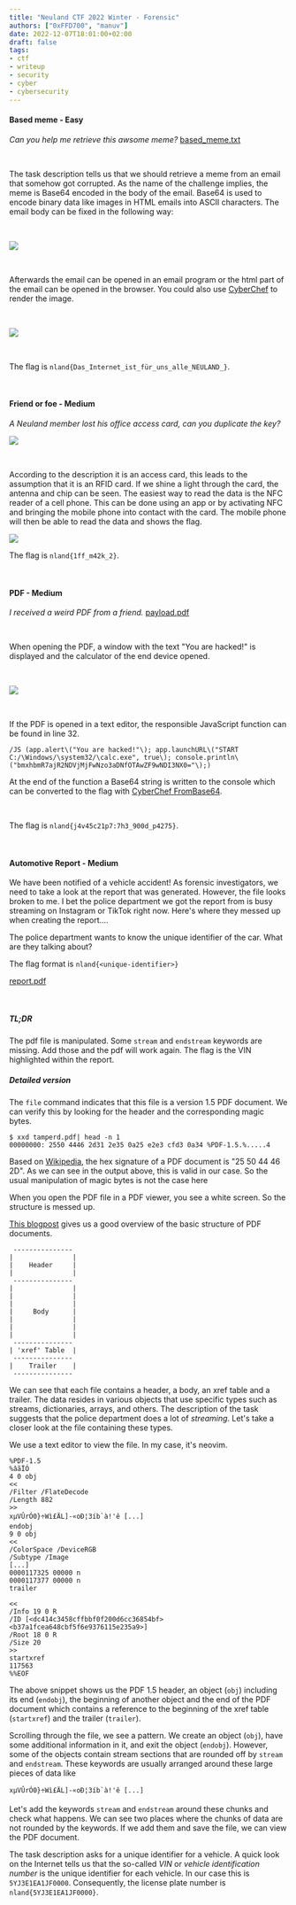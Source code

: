 ```yaml
---
title: "Neuland CTF 2022 Winter - Forensic"
authors: ["0xFFD700", "manuv"]
date: 2022-12-07T18:01:00+02:00
draft: false
tags:
- ctf
- writeup
- security
- cyber
- cybersecurity
---
```


#### Based meme - Easy

*Can you help me retrieve this awsome meme?*
[based_meme.txt](/files/neuland-ctf-12-2022/based_meme.txt)

</br>

The task description tells us that we should retrieve a meme from an email that somehow got corrupted. As the name of the challenge implies, the meme is Base64 encoded in the body of the email. Base64 is used to encode binary data like images in HTML emails into ASCII characters. The email body can be fixed in the following way: 

</br>

![](/images/neuland-ctf-12-2022/html_base64.png)

</br>

Afterwards the email can be opened in an email program or the html part of the email can be opened in the browser. You could also use [CyberChef](https://gchq.github.io/CyberChef/#recipe=Render_Image('Base64')) to render the image. 

</br>

![](/images/neuland-ctf-12-2022/based_meme.jpg)

</br>

The flag is `nland{Das_Internet_ist_für_uns_alle_NEULAND_}`.

</br>

#### Friend or foe - Medium

*A Neuland member lost his office access card, can you duplicate the key?*

![](/images/neuland-ctf-12-2022/RFID-Card.jpeg)

</br>

According to the description it is an access card, this leads to the assumption that it is an RFID card. If we shine a light through the card, the antenna and chip can be seen. The easiest way to read the data is the NFC reader of a cell phone. This can be done using an app or by activating NFC and bringing the mobile phone into contact with the card. The mobile phone will then be able to read the data and shows the flag.

![](/images/neuland-ctf-12-2022/RFID-Flag.jpeg)

The flag is `nland{1ff_m42k_2}`.

</br>

#### PDF - Medium

*I received a weird PDF from a friend.*
[payload.pdf](/files/neuland-ctf-12-2022/payload.pdf)

</br>

When opening the PDF, a window with the text "You are hacked!" is displayed and the calculator of the end device opened. 

</br>

![](/images/neuland-ctf-12-2022/PDF.png)

</br>

If the PDF is opened in a text editor, the responsible JavaScript function can be found in line 32. 

```
/JS (app.alert\("You are hacked!"\); app.launchURL\("START C:/\Windows/\system32/\calc.exe", true\); console.println\("bmxhbmR7ajR2NDVjMjFwNzo3aDNfOTAwZF9wNDI3NX0="\);)
```

At the end of the function a Base64 string is written to the console which can be converted to the flag with [CyberChef FromBase64](https://gchq.github.io/CyberChef/#recipe=From_Base64('A-Za-z0-9%2B/%3D',true,false)&input=Ym14aGJtUjdhalIyTkRWak1qRndOem8zYUROZk9UQXdaRjl3TkRJM05YMD0).

</br>

The flag is `nland{j4v45c21p7:7h3_900d_p4275}`.

</br>

#### Automotive Report - Medium

We have been notified of a vehicle accident! As forensic investigators, we need to take a look at the report that was generated. However, the file looks broken to me. I bet the police department we got the report from is busy streaming on Instagram or TikTok right now. Here's where they messed up when creating the report....

The police department wants to know the unique identifier of the car. What are they talking about?

The flag format is `nland{<unique-identifier>}`

[report.pdf](/files/neuland-ctf-12-2022/report.pdf)

</br>

##### TL;DR

The pdf file is manipulated. Some `stream` and `endstream` keywords are missing. Add those and the pdf will work again. The flag is the VIN highlighted within the report.

##### Detailed version

The `file` command indicates that this file is a version 1.5 PDF document. We can verify this by looking for the header and the corresponding magic bytes.

```
$ xxd tamperd.pdf| head -n 1
00000000: 2550 4446 2d31 2e35 0a25 e2e3 cfd3 0a34 %PDF-1.5.%.....4
```

Based on [Wikipedia](https://en.wikipedia.org/wiki/List_of_file_signatures), the hex signature of a PDF document is "25 50 44 46 2D". As we can see in the output above, this is valid in our case. So the usual manipulation of magic bytes is not the case here 

When you open the PDF file in a PDF viewer, you see a white screen. So the structure is messed up.

[This blogpost](https://resources.infosecinstitute.com/topic/pdf-file-format-basic-structure/) gives us a good overview of the basic structure of PDF documents.

```
 ---------------
|               |
|    Header     |
|               |
 ---------------
|               |
|               |
|               |
|     Body      |
|               |
|               |
|               |
 ---------------
| 'xref' Table  |
 ---------------
|    Trailer    |
 ---------------
```

We can see that each file contains a header, a body, an xref table and a trailer. The data resides in various objects that use specific types such as streams, dictionaries, arrays, and others. The description of the task suggests that the police department does a lot of *streaming*. Let's take a closer look at the file containing these types.

We use a text editor to view the file. In my case, it's neovim.

```
%PDF-1.5
%âãÏÓ
4 0 obj 
<<
/Filter /FlateDecode
/Length 882
>>
xµVÛrÓ0}÷Wì£ÄL]-«oÐ¦3íb`à!'ê [...]
endobj 
9 0 obj 
<<
/ColorSpace /DeviceRGB
/Subtype /Image
[...]
0000117325 00000 n 
0000117377 00000 n 
trailer

<<
/Info 19 0 R
/ID [<dc414c3458cffbbf0f200d6cc36854bf><b37a1fcea648cbf5f6e9376115e235a9>]
/Root 18 0 R
/Size 20
>>
startxref
117563
%%EOF
```

The above snippet shows us the PDF 1.5 header, an object (`obj`) including its end (`endobj`), the beginning of another object and the end of the PDF document which contains a reference to the beginning of the xref table (`startxref`) and the trailer (`trailer`).

Scrolling through the file, we see a pattern. We create an object (`obj`), have some additional information in it, and exit the object (`endobj`). However, some of the objects contain stream sections that are rounded off by `stream` and `endstream`. These keywords are usually arranged around these large pieces of data like

```
xµVÛrÓ0}÷Wì£ÄL]-«oÐ¦3íb`à!'ê [...]
```

Let's add the keywords `stream` and `endstream` around these chunks and check what happens. We can see two places where the chunks of data are not rounded by the keywords. If we add them and save the file, we can view the PDF document.

The task description asks for a unique identifier for a vehicle. A quick look on the Internet tells us that the so-called *VIN* or *vehicle identification number* is the unique identifier for each vehicle. In our case this is `5YJ3E1EA1JF0000`. Consequently, the license plate number is `nland{5YJ3E1EA1JF0000}`.
